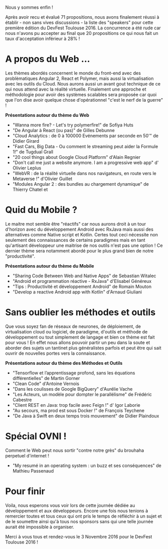 Nous y sommes enfin !

Après avoir recu et évalué 71 propositions, nous avons finalement réussi à établir - non sans vives discussions - la liste des "speakers" pour cette première édition du DevFest Toulouse 2016. La concurrence a été rude car nous n'avons pu accepter au final que 20 propositions ce qui nous fait un taux d'acceptation inférieur à 28% !

# A propos du Web ...

Les thèmes abordés concernent le monde du front-end avec des problèmatiques Angular 2, React et Polymer, mais aussi la virtualisation avec les outils du Cloud. Nous aurons aussi un avant gout technique de ce qui nous attend avec la réalité virtuelle. Finalement une approche et méthodologie pour avoir des systèmes scalables sera proposée car quoi que l'on dise avoir quelque chose d'opérationnel "c'est le nerf de la guerre" !

__Présentations autour du thème du Web__

- "Wanna more fire? - Let's try polymerfire!" de Sofiya Huts
- "De Angular à React (ou pas)" de Gilles Debunne
- "Cloud Analytics : de 0 à 100000 Evénements par seconde en 50'" de Didier Girard
- "Fast Cars, Big Data - Ou comment le streaming peut aider la Formule 1!" de Tugdual Grall
- "20 cool things about Google Cloud Platform" d'Alain Regnier
- "Don't call me just a website anymore. I am a progressive web app" d' Olivier Leplus
- "WebVR : de la réalité virtuelle dans nos navigateurs, en route vers le Metaverse !" d'Olivier Guillet
- "Modules Angular 2 : des bundles au chargement dynamique" de Thierry Chatel et

# Quid du Mobile ?

Le maitre mot semble être "réactifs" car nous aurons droit à un tour d'horizon avec du développement Android avec RxJava mais aussi des alternatives comme Native script et Kotlin. Certes tout ceci nécessite non seulement des connaissances de certains paradigmes mais en tant qu'artisant développeur une maitrise de nos outils n'est pas une option ! Ce dernier thème sera notamment abordé pour le plus grand bien de notre "productivité".

__Présentations autour du thème du Mobile__

- "Sharing Code Between Web and Native Apps" de Sebastian Witalec
- "Android et programmation réactive - RxJava" d'Elisabel Généreux
- "Tips : Productivité et développement Android" de Romain Mouton
- "Develop a reactive Android app with Kotlin" d'Arnaud Giuliani

# Sans oublier les méthodes et outils 

Que vous soyez fan de réseaux de neurones, de déploiement, de virtualisation cloud ou logiciel, de paradigme, d'outils et méthode de développement ou tout simplement de langage et bien ce thème est fait pour vous ! En effet nous allons pouvoir partir un peu dans la soute et aborder des sujets un tantinet plus généralistes parfois et peut être qui sait ouvrir de nouvelles portes vers la connaissance.

__Présentations autour du thème des Méthodes et Outils__

- "Tensorflow et l’apprentissage profond, sans les équations différentielles" de Martin Gorner
- "Clean Code" d'Antoine Vernois
- "Dans les coulisses de Google BigQuery" d'Aurélie Vache
- "Les Acteurs, un modèle pour dompter le parallélisme" de Frédéric Cabestre
- "Client REST en Java: trop facile avec Feign !" d' Igor Laborie
- "Au secours, ma prod est sous Docker !" de François Teychene
- "De Java à Swift en deux temps trois mouvement" de Didier Plaindoux

# Spécial OVNI !

Comment le Web peut nous sortir "contre notre grès" du brouhaha perpetuel d'internet !

- "My resumé in an operating system : un buzz et ses conséquences" de Mathieu Passenaud

# Pour finir

Voila, nous esperons vous voir lors de cette journée dédiée au développement et aux développeurs. Encore une fois nous tenions à remercier toutes et tous ceux qui ont pris le temps de réfléchir à un sujet et de le soumettre ainsi qu'à tous nos sponsors sans qui une telle journée aurait été impossible à organiser.

Merci à vous tous et rendez-vous le 3 Novembre 2016 pour le DevFest Toulouse 2016 !
